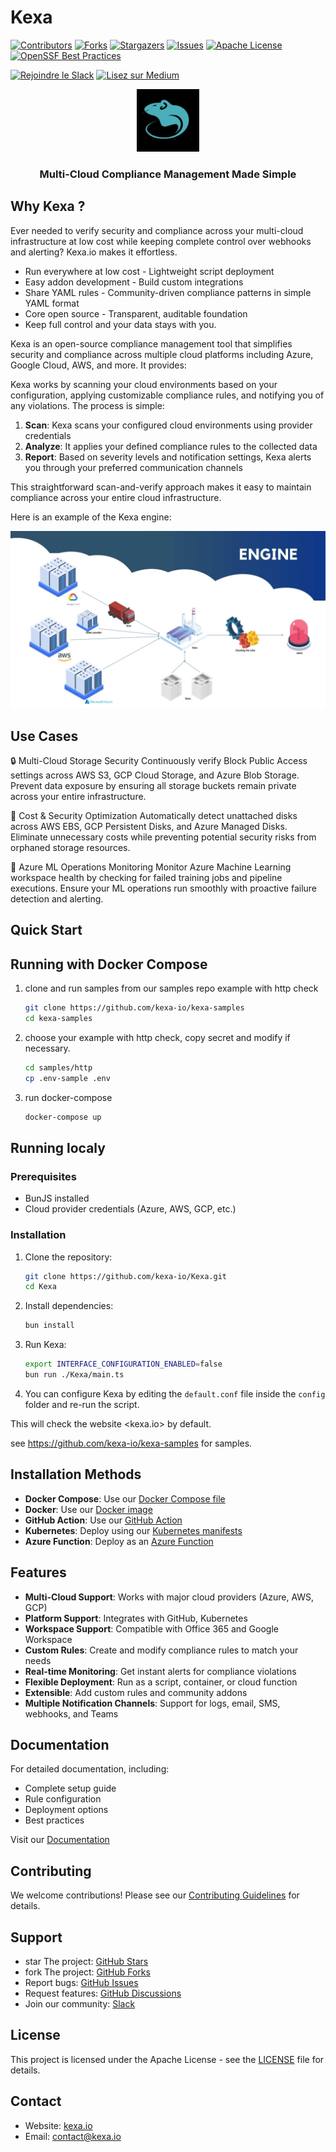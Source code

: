 # Kexa

[![Contributors][contributors-shield]][contributors-url]
[![Forks][forks-shield]][forks-url]
[![Stargazers][stars-shield]][stars-url]
[![Issues][issues-shield]][issues-url]
[![Apache License][license-shield]][license-url]
[![OpenSSF Best Practices](https://www.bestpractices.dev/projects/9278/badge)](https://www.bestpractices.dev/projects/9278)

[![Rejoindre le Slack](https://img.shields.io/badge/Slack-Rejoindre%20la%20communauté-blue?style=for-the-badge&logo=slack)](https://join.slack.com/t/kexaio/shared_invite/zt-343gsrm6d-y9glG4khlH7kuecoerYCOQ)
[![Lisez sur Medium](https://img.shields.io/badge/Medium-Lisez%20nos%20articles-black?style=for-the-badge&logo=medium)](https://medium.com/@contact_52772)


<div align="center">
  <a href="https://www.kexa.io/">
    <img src="images/kexa-no-background-color.png" alt="Logo" width="100" height="100">
  </a>
  <h3>Multi-Cloud Compliance Management Made Simple</h3>
</div>

## Why Kexa ?

Ever needed to verify security and compliance across your multi-cloud infrastructure at low cost while keeping complete control over webhooks and alerting? Kexa.io makes it effortless.

- Run everywhere at low cost - Lightweight script deployment
- Easy addon development - Build custom integrations
- Share YAML rules - Community-driven compliance patterns in simple YAML format
- Core open source - Transparent, auditable foundation
- Keep full control and your data stays with you.


Kexa is an open-source compliance management tool that simplifies security and compliance across multiple cloud platforms including Azure, Google Cloud, AWS, and more. It provides:

Kexa works by scanning your cloud environments based on your configuration, applying customizable compliance rules, and notifying you of any violations. The process is simple:

1. **Scan**: Kexa scans your configured cloud environments using provider credentials
2. **Analyze**: It applies your defined compliance rules to the collected data
3. **Report**: Based on severity levels and notification settings, Kexa alerts you through your preferred communication channels

This straightforward scan-and-verify approach makes it easy to maintain compliance across your entire cloud infrastructure.

Here is an example of the Kexa engine:

![kexa-engine](./images/schema-engine.png)

## Use Cases

🔒 Multi-Cloud Storage Security
Continuously verify Block Public Access settings across AWS S3, GCP Cloud Storage, and Azure Blob Storage. Prevent data exposure by ensuring all storage buckets remain private across your entire infrastructure.

💾 Cost & Security Optimization
Automatically detect unattached disks across AWS EBS, GCP Persistent Disks, and Azure Managed Disks. Eliminate unnecessary costs while preventing potential security risks from orphaned storage resources.

🤖 Azure ML Operations Monitoring
Monitor Azure Machine Learning workspace health by checking for failed training jobs and pipeline executions. Ensure your ML operations run smoothly with proactive failure detection and alerting.


## Quick Start

## Running with Docker Compose
1. clone and run samples from our samples repo example with http check

   ```bash
   git clone https://github.com/kexa-io/kexa-samples
   cd kexa-samples
   ```

2. choose your example with http check, copy secret and modify if necessary.

   ```bash
   cd samples/http
   cp .env-sample .env
   ```

3. run docker-compose

   ```bash
   docker-compose up
   ```

## Running localy

### Prerequisites

- BunJS installed
- Cloud provider credentials (Azure, AWS, GCP, etc.)

### Installation

1. Clone the repository:

   ```bash
   git clone https://github.com/kexa-io/Kexa.git
   cd Kexa
   ```

2. Install dependencies:

   ```bash
   bun install
   ```

3. Run Kexa:

   ```bash
   export INTERFACE_CONFIGURATION_ENABLED=false
   bun run ./Kexa/main.ts
   ```

4. You can configure Kexa by editing the `default.conf` file inside the `config` folder and re-run the script.

This will check the website <kexa.io> by default.

see <https://github.com/kexa-io/kexa-samples> for samples.

## Installation Methods

- **Docker Compose**: Use our [Docker Compose file](https://github.com/kexa-io/kexa-samples)
- **Docker**: Use our [Docker image](./docs/deployment/docker.md)
- **GitHub Action**: Use our [GitHub Action](./docs/deployment/github-action.md)
- **Kubernetes**: Deploy using our [Kubernetes manifests](./docs/deployment/kubernetes.md)
- **Azure Function**: Deploy as an [Azure Function](./docs/deployment/azure-function.md)

## Features

- **Multi-Cloud Support**: Works with major cloud providers (Azure, AWS, GCP)
- **Platform Support**: Integrates with GitHub, Kubernetes
- **Workspace Support**: Compatible with Office 365 and Google Workspace
- **Custom Rules**: Create and modify compliance rules to match your needs
- **Real-time Monitoring**: Get instant alerts for compliance violations
- **Flexible Deployment**: Run as a script, container, or cloud function
- **Extensible**: Add custom rules and community addons
- **Multiple Notification Channels**: Support for logs, email, SMS, webhooks, and Teams

## Documentation

For detailed documentation, including:

- Complete setup guide
- Rule configuration
- Deployment options
- Best practices

Visit our [Documentation](./docs/README.md)

## Contributing

We welcome contributions! Please see our [Contributing Guidelines](CONTRIBUTING.md) for details.

## Support

- star The project: [GitHub Stars](https://github.com/kexa-io/Kexa/stargazers)
- fork The project: [GitHub Forks](https://github.com/kexa-io/Kexa/network/members)
- Report bugs: [GitHub Issues](https://github.com/kexa-io/Kexa/issues)
- Request features: [GitHub Discussions](https://github.com/kexa-io/Kexa/discussions)
- Join our community: [Slack](https://kexaio.slack.com/)

## License

This project is licensed under the Apache License - see the [LICENSE](./LICENSE.txt) file for details.

## Contact

- Website: [kexa.io](https://www.kexa.io/)
- Email: [contact@kexa.io](mailto:contact@kexa.io)

<!-- MARKDOWN LINKS & IMAGES -->

[contributors-shield]: https://img.shields.io/github/contributors/kexa-io/Kexa.svg?style=for-the-badge
[contributors-url]: https://github.com/kexa-io/Kexa/graphs/contributors
[forks-shield]: https://img.shields.io/github/forks/kexa-io/Kexa.svg?style=for-the-badge
[forks-url]: https://github.com/kexa-io/Kexa/network/members
[stars-shield]: https://img.shields.io/github/stars/kexa-io/Kexa.svg?style=for-the-badge
[stars-url]: https://github.com/kexa-io/Kexa/stargazers
[issues-shield]: https://img.shields.io/github/issues/kexa-io/Kexa.svg?style=for-the-badge
[issues-url]: https://github.com/kexa-io/Kexa/issues
[license-shield]: https://img.shields.io/github/license/kexa-io/Kexa.svg?style=for-the-badge
[license-url]: https://github.com/kexa-io/Kexa/blob/master/LICENSE.txt
